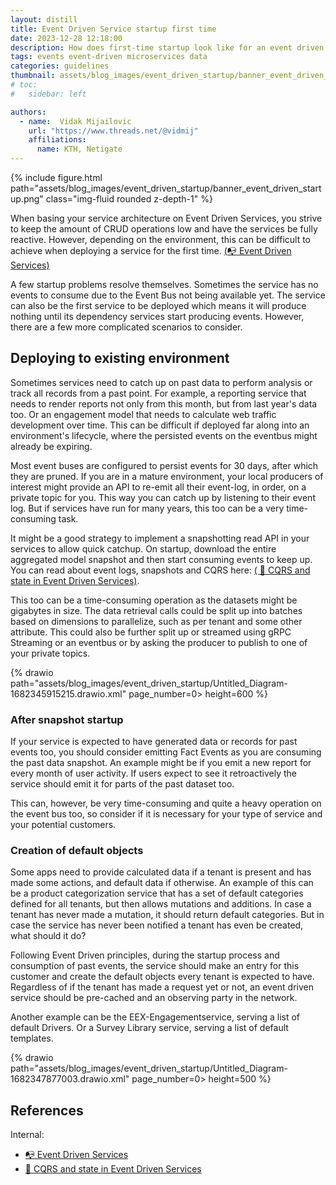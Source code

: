 ```yaml
---
layout: distill
title: Event Driven Service startup first time
date: 2023-12-28 12:18:00
description: How does first-time startup look like for an event driven service and what about hybrid environments without data on eventbus?
tags: events event-driven microservices data
categories: guidelines
thumbnail: assets/blog_images/event_driven_startup/banner_event_driven_startup.png
# toc:
#   sidebar: left

authors:
  - name:  Vidak Mijailovic
    url: "https://www.threads.net/@vidmij" 
    affiliations:
      name: KTH, Netigate
---
```


{% include figure.html path="assets/blog_images/event_driven_startup/banner_event_driven_startup.png" class="img-fluid rounded z-depth-1" %}

When basing your service architecture on Event Driven Services, you strive to keep the amount of CRUD operations low and have the services be fully reactive. However, depending on the environment, this can be difficult to achieve when deploying a service for the first time. [(:mailbox_with_no_mail: Event Driven Services)](/blog/2023/event_driven_services/) 

A few startup problems resolve themselves. Sometimes the service has no events to consume due to the Event Bus not being available yet. The service can also be the first service to be deployed which means it will produce nothing until its dependency services start producing events. However, there are a few more complicated scenarios to consider.

## Deploying to existing environment
Sometimes services need to catch up on past data to perform analysis or track all records from a past point. For example, a reporting service that needs to render reports not only from this month, but from last year's data too. Or an engagement model that needs to calculate web traffic development over time.  This can be difficult if deployed far along into an environment's lifecycle, where the persisted events on the eventbus might already be expiring. 

Most event buses are configured to persist events for 30 days, after which they are pruned. If you are in a mature environment, your local producers of interest might provide an API to re-emit all their event-log, in order, on a private topic for you. This way you can catch up by listening to their event log. But if services have run for many years, this too can be a very time-consuming task.

It might be a good strategy to implement a snapshotting read API in your services to allow quick catchup. On startup, download the entire aggregated model snapshot and then start consuming events to keep up. You can read about event logs, snapshots and CQRS here: [( :flags: CQRS and state in Event Driven Services)](/blog/2023/cqrs_and_state/).

This too can be a time-consuming operation as the datasets might be gigabytes in size. The data retrieval calls could be split up into batches based on dimensions to parallelize, such as per tenant and some other attribute. This could also be further split up or streamed using gRPC Streaming or an eventbus or by asking the producer to publish to one of your private topics. 

{% drawio path="assets/blog_images/event_driven_startup/Untitled_Diagram-1682345915215.drawio.xml" page_number=0> height=600 %}

### After snapshot startup
If your service is expected to have generated data or records for past events too, you should consider emitting Fact Events as you are consuming the past data snapshot. An example might be if you emit a new report for every month of user activity. If users expect to see it retroactively the service should emit it for parts of the past dataset too.

This can, however, be very time-consuming and quite a heavy operation on the event bus too, so consider if it is necessary for your type of service and your potential customers.

### Creation of default objects
Some apps need to provide calculated data if a tenant is present and has made some actions, and default data if otherwise. An example of this can be a product categorization service that has a set of default categories defined for all tenants, but then allows mutations and additions. In case a tenant has never made a mutation, it should return default categories. But in case the service has never been notified a tenant has even be created, what should it do?

Following Event Driven principles, during the startup process and consumption of past events, the service should make an entry for this customer and create the default objects every tenant is expected to have. Regardless of if the tenant has made a request yet or not, an event driven service should be pre-cached and an observing party in the network.

Another example can be the EEX-Engagementservice, serving a list of default Drivers. Or a Survey Library service, serving a list of default templates. 


{% drawio path="assets/blog_images/event_driven_startup/Untitled_Diagram-1682347877003.drawio.xml" page_number=0> height=500 %}


## References

Internal:
* [:mailbox_with_no_mail: Event Driven Services](/blog/2023/event_driven_services/)
* [ :flags: CQRS and state in Event Driven Services](/blog/2023/cqrs_and_state/)
